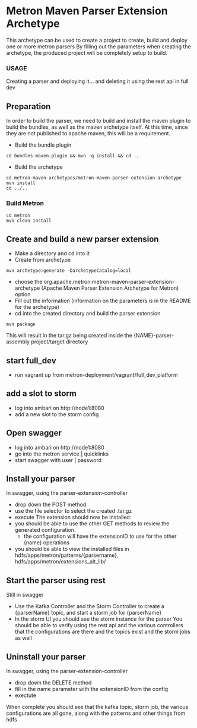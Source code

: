 # Metron Maven Parser Extension Archetype

This archetype can be used to create a project to create, build and deploy one or more metron parsers
By filling out the parameters when creating the archetype, the produced project will be completely setup
to build.


### USAGE
Creating a parser and deploying it... and deleting it using the rest api in full dev

## Preparation
In order to build the parser, we need to build and install the maven plugin to build the bundles, as well as the maven archetype itself.
At this time, since they are not published to apache maven, this will be a requirement.

- Build the bundle plugin
```
cd bundles-maven-plugin && mvn -q install && cd ..
```
- Build the archetype
```
cd metron-maven-archetypes/metron-maven-parser-extension-archetype
mvn install
cd ../..
```

### Build Metron
```
cd metron
mvn clean install
```

## Create and build a new parser extension
- Make a directory and cd into it
- Create from archetype
```
mvn archetype:generate -DarchetypeCatalog=local
```
   - choose the org.apache.metron:metron-maven-parser-extension-archetype (Apache Maven Parser Extension Archetype for Metron) option
   - Fill out the information (information on the parameters is in the README for the archetype)
- cd into the created directory and build the parser extension
```
mvn package
```

This will result in the tar.gz being created inside the {NAME}-parser-assembly project/target directory

## start full_dev
- run vagrant up from metron-deployment/vagrant/full_dev_platform

## add a slot to storm
- log into ambari on http://node1:8080
- add a new slot to the storm config

## Open swagger
- log into ambari on http://node1:8080
- go into the metron service | quicklinks
- start swagger with user | password

## Install your parser
In swagger, using the parser-extension-controller
- drop down the POST method
- use the file selector to select the created .tar.gz
- execute
The extension should now be installed:
- you should be able to use the other GET methods to review the generated configuration.
  - the configuration will have the extensionID to use for the other {name} operations
- you should be able to view the installed files in hdfs/apps/metron/patterns/{parsername}, hdfs/apps/metron/extensions_alt_lib/

## Start the parser using rest
Still in swagger
- Use the Kafka Controller and the Storm Controller to create a {parserName} topic, and start a storm job for {parserName}
- In the storm UI you should see the storm instance for the parser
You should be able to verify using the rest api and the various controllers that the configurations are there and the topics exist and the storm jobs as well


## Uninstall your parser
In swagger, using the parser-extension-controller
- drop down the DELETE method
- fill in the name parameter with the extensionID from the config
- exectute

When complete you should see that the kafka topic, storm job, the various configurations are all gone, along with the patterns and other things from hdfs

